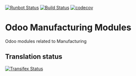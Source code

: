 [![Runbot Status](https://runbot.odoo-community.org/runbot/badge/flat/129/11.0.svg)](https://runbot.odoo-community.org/runbot/repo/github-com-oca-manufacture-129)
[![Build Status](https://travis-ci.org/OCA/manufacture.svg?branch=11.0)](https://travis-ci.org/OCA/manufacture)
[![codecov](https://codecov.io/gh/OCA/manufacture/branch/11.0/graph/badge.svg)](https://codecov.io/gh/OCA/manufacture)

Odoo Manufacturing Modules
==========================

Odoo modules related to Manufacturing



Translation status
------------------

[![Transifex Status](https://www.transifex.com/projects/p/OCA-manufacture-11-0/chart/image_png)](https://www.transifex.com/projects/p/OCA-manufacture-11-0)
